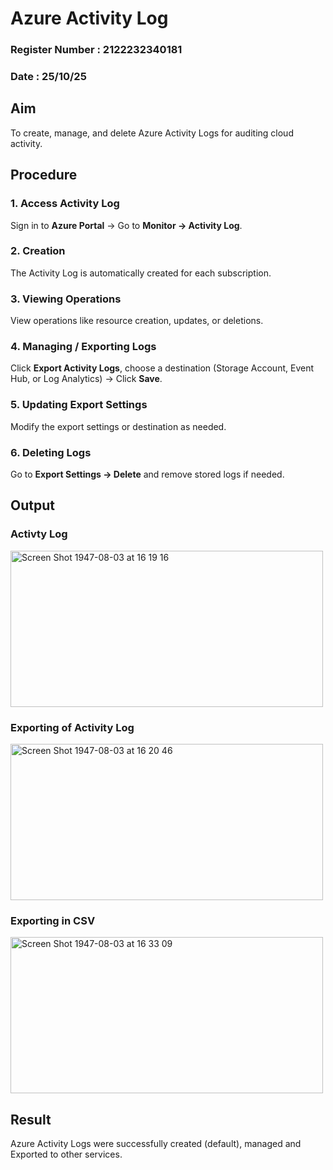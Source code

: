 # Azure Activity Log

### Register Number : 2122232340181
### Date : 25/10/25

## Aim
To create, manage, and delete Azure Activity Logs for auditing cloud activity.  

## Procedure
### 1. Access Activity Log
Sign in to **Azure Portal** → Go to **Monitor → Activity Log**.  

### 2. Creation
The Activity Log is automatically created for each subscription.  

### 3. Viewing Operations
View operations like resource creation, updates, or deletions.  

### 4. Managing / Exporting Logs
Click **Export Activity Logs**, choose a destination (Storage Account, Event Hub, or Log Analytics) → Click **Save**.  

### 5. Updating Export Settings
Modify the export settings or destination as needed.  

### 6. Deleting Logs
Go to **Export Settings → Delete** and remove stored logs if needed.  


## Output
### Activty Log 
<img width="500" height="250" alt="Screen Shot 1947-08-03 at 16 19 16" src="https://github.com/user-attachments/assets/7167b9d1-f19e-489a-b824-e3db941206cd" />

### Exporting of Activity Log 
<img width="500" height="250" alt="Screen Shot 1947-08-03 at 16 20 46" src="https://github.com/user-attachments/assets/11a973fd-0885-46ba-a4cc-e7cbdbbd958b" />

### Exporting in CSV
<img width="500" height="250" alt="Screen Shot 1947-08-03 at 16 33 09" src="https://github.com/user-attachments/assets/eda86e8f-9dec-461a-8bda-7e3effa62ecb" />


## Result
Azure Activity Logs were successfully created (default), managed and Exported to other services.
